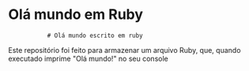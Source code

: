# Olá mundo em Ruby
               # Olá mundo escrito em ruby


Este repositório foi feito para armazenar um arquivo Ruby, que, quando executado imprime "Olá mundo!" no seu console
